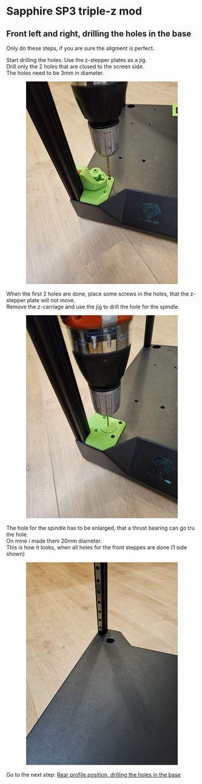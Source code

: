 # Sapphire SP3 triple-z mod

## Front left and right, drilling the holes in the base
Only do these steps, if you are sure the aligment is perfect. <br>

Start drilling the holes. Use the z-stepper plates as a jig. <br>
Drill only the 2 holes that are closed to the screen side. <br>
The holes need to be 3mm in diameter. <br>
<p align="center">
  <img width="400" src="../pictures/20240103_192722.jpg">
</p>

When the first 2 holes are done, place some screws in the holes, that the z-stepper plate will not move. <br>
Remove the z-carriage and use the jig to drill the hole for the spindle. <br>
<p align="center">
  <img width="400" src="../pictures/20240103_193627.jpg">
</p>

The hole for the spindle has to be enlarged, that a thrust bearing can go tru the hole. <br>
On mine i made them 20mm diameter. <br>
This is how it looks, when all holes for the front steppes are done (1 side shown)
<p align="center">
  <img width="400" src="../pictures/20240103_201842.jpg">
</p>

Go to the next step: <a href="../step4_rear_drilling/readme.md">Rear profile position, drilling the holes in the base</a>
